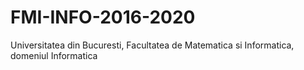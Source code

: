 # FMI-INFO-2016-2020
Universitatea din Bucuresti, Facultatea de Matematica si Informatica, domeniul Informatica
